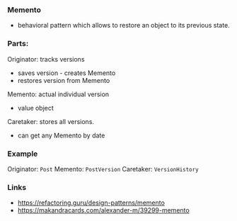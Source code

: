 ### Memento
- behavioral pattern which allows to restore an object to its previous state.

### Parts:
Originator: tracks versions
- saves version - creates Memento
- restores version from Memento

Memento: actual individual version
- value object

Caretaker: stores all versions.
- can get any Memento by date

### Example
Originator: `Post`
Memento: `PostVersion`
Caretaker: `VersionHistory`


### Links
- https://refactoring.guru/design-patterns/memento
- https://makandracards.com/alexander-m/39299-memento
